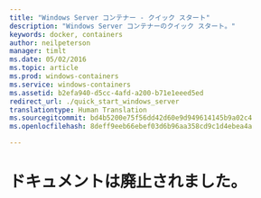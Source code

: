 ```yaml
---
title: "Windows Server コンテナー - クイック スタート"
description: "Windows Server コンテナーのクイック スタート。"
keywords: docker, containers
author: neilpeterson
manager: timlt
ms.date: 05/02/2016
ms.topic: article
ms.prod: windows-containers
ms.service: windows-containers
ms.assetid: b2efa940-d5cc-4afd-a200-b71e1eeed5ed
redirect_url: ./quick_start_windows_server
translationtype: Human Translation
ms.sourcegitcommit: bd4b5200e75f56dd42d60e9d949614145b9a02c4
ms.openlocfilehash: 8deff9eeb66ebef03d6b96aa358cd9c1d4ebea4a

---
```


# ドキュメントは廃止されました。



<!--HONumber=Jun16_HO4-->


